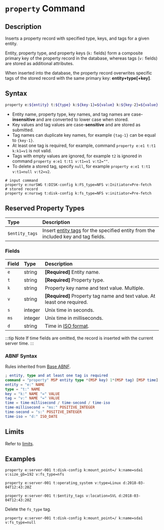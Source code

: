 # `property` Command

## Description

Inserts a property record with specified type, keys, and tags for a given entity.

Entity, property type, and property keys (`k:` fields) form a composite primary key of the property record in the database, whereas tags (`v:` fields) are stored as additional attributes.

When inserted into the database, the property record overwrites specific tags of the stored record with the same primary key: **entity+type[+key]**.

## Syntax

```bash
property e:${entity} t:${type} k:${key-1}=${value} k:${key-2}=${value} v:${tag-1}=${text} v:${tag-2}=${text} d:${time}
```

* Entity name, property type, key names, and tag names are case-**insensitive** and are converted to lower case when stored.
* Key values and tag values are case-**sensitive** and are stored as submitted.
* Tag names can duplicate key names, for example `{tag-1}` can be equal to `{key-1}`.
* At least one tag is required, for example, command `property e:e1 t:t1 k:k1=v1` is not valid.
* Tags with empty values are ignored, for example `t2` is ignored in command `property e:e1 t:t1 v:t1=v1 v:t2=""`.
* To delete a stored tag, specify `null`, for example `property e:e1 t:t1 v:t1=null v:t2=v2`.

```ls
# input command
property e:nurSWG t:DISK-config k:FS_type=NFS v:Initiator=Pre-fetch
# stored record
property e:nurswg t:disk-config k:fs_type=NFS v:initiator=Pre-fetch
```

## Reserved Property Types

| **Type** | **Description** |
|:---|:---|
| `$entity_tags` | Insert [entity tags](../../api/meta/entity/list.md#fields) for the specified entity from the included key and tag fields. |

### Fields

| **Field** | **Type** | **Description** |
|:---|:---|:---|
| `e`         | string           | **[Required]** Entity name. |
| `t`         | string           | **[Required]** Property type. |
| `k`         | string           | Property key name and text value. Multiple. |
| `v`         | string           | **[Required]** Property tag name and text value. At least one required. |
| `s`         | integer          | Unix time in seconds. |
| `ms`        | integer          | Unix time in milliseconds. |
| `d`         | string           | Time in [ISO format](../../shared/date-format.md). |

:::tip Note
If time fields are omitted, the record is inserted with the current server time.
:::

### ABNF Syntax

Rules inherited from [Base ABNF](base-abnf.md).

```elm
; entity, type and at least one tag is required
command = "property" MSP entity type *(MSP key) 1*(MSP tag) [MSP time]
entity = "e:" NAME
type = "t:" NAME
key = "k:" NAME "=" VALUE
tag = "v:" NAME "=" VALUE
time = time-millisecond / time-second / time-iso
time-millisecond = "ms:" POSITIVE_INTEGER
time-second = "s:" POSITIVE_INTEGER
time-iso = "d:" ISO_DATE
```

## Limits

Refer to [limits](README.md#command-limits).

## Examples

```ls
property e:server-001 t:disk-config k:mount_point=/ k:name=sda1 v:size_gb=192 v:fs_type=nfs
```

```ls
property e:server-001 t:operating_system v:type=Linux d:2018-03-04T12:43:20Z
```

```ls
property e:server-001 t:$entity_tags v:location=SVL d:2018-03-04T12:43:20Z
```

Delete the `fs_type` tag.

```ls
property e:server-001 t:disk-config k:mount_point=/ k:name=sda1 v:fs_type=null
```
